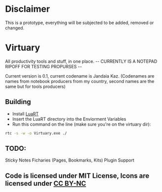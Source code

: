 # Disclaimer
This is a prototype, everything will be subjected to be added, removed or changed.

# Virtuary
All productivity tools and stuff, in one place.
-- CURRENTLY IS A NOTEPAD RIPOFF FOR TESTING PROPURSES -- 

Current version is 0.1, current codename is Jandaia Kaz.
(Codenames are names from notebook producers from my country, second names are the same but for tools producers)

## Building
- Install [LuaRT](https://luart.org)
- Insert the LuaRT directory into the Enviorment Variables
- Run this command on the line (make sure you're on the virtuary dir):
```bat
rtc -s -w -o Virtuary.exe ./
```

## TODO:
Sticky Notes
Ficharies (Pages, Bookmarks, Kits)
Plugin Support

## Code is licensed under MIT License, Icons are licensed under [CC BY-NC](https://creativecommons.org/licenses/by-nc/4.0/legalcode)